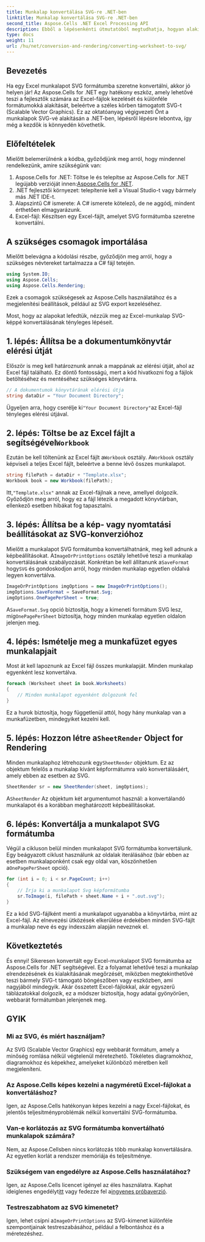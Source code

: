 ```yaml
---
title: Munkalap konvertálása SVG-re .NET-ben
linktitle: Munkalap konvertálása SVG-re .NET-ben
second_title: Aspose.Cells .NET Excel Processing API
description: Ebből a lépésenkénti útmutatóból megtudhatja, hogyan alakíthat át Excel-munkalapot SVG-be az Aspose.Cells for .NET használatával. Tökéletes azoknak a .NET-fejlesztőknek, akik az Excelt SVG formátumba szeretnék renderelni.
type: docs
weight: 11
url: /hu/net/conversion-and-rendering/converting-worksheet-to-svg/
---
```

## Bevezetés

Ha egy Excel munkalapot SVG formátumba szeretne konvertálni, akkor jó helyen jár! Az Aspose.Cells for .NET egy hatékony eszköz, amely lehetővé teszi a fejlesztők számára az Excel-fájlok kezelését és különféle formátumokká alakítását, beleértve a széles körben támogatott SVG-t (Scalable Vector Graphics). Ez az oktatóanyag végigvezeti Önt a munkalapok SVG-vé alakításán a .NET-ben, lépésről lépésre lebontva, így még a kezdők is könnyedén követhetik.

## Előfeltételek

Mielőtt belemerülnénk a kódba, győződjünk meg arról, hogy mindennel rendelkezünk, amire szükségünk van:

1.  Aspose.Cells for .NET: Töltse le és telepítse az Aspose.Cells for .NET legújabb verzióját innen:[Aspose.Cells for .NET](https://releases.aspose.com/cells/net/).
2. .NET fejlesztői környezet: telepítenie kell a Visual Studio-t vagy bármely más .NET IDE-t.
3. Alapszintű C# ismerete: A C# ismerete kötelező, de ne aggódj, mindent érthetően elmagyarázunk.
4. Excel-fájl: Készítsen egy Excel-fájlt, amelyet SVG formátumba szeretne konvertálni.

## A szükséges csomagok importálása

Mielőtt belevágna a kódolási részbe, győződjön meg arról, hogy a szükséges névtereket tartalmazza a C# fájl tetején.

```csharp
using System.IO;
using Aspose.Cells;
using Aspose.Cells.Rendering;
```

Ezek a csomagok szükségesek az Aspose.Cells használatához és a megjelenítési beállítások, például az SVG export kezeléséhez.

Most, hogy az alapokat lefedtük, nézzük meg az Excel-munkalap SVG-képpé konvertálásának tényleges lépéseit.

## 1. lépés: Állítsa be a dokumentumkönyvtár elérési útját

Először is meg kell határoznunk annak a mappának az elérési útját, ahol az Excel fájl található. Ez döntő fontosságú, mert a kód hivatkozni fog a fájlok betöltéséhez és mentéséhez szükséges könyvtárra.

```csharp
// A dokumentumok könyvtárának elérési útja
string dataDir = "Your Document Directory";
```

 Ügyeljen arra, hogy cserélje ki`"Your Document Directory"`az Excel-fájl tényleges elérési útjával.

##  2. lépés: Töltse be az Excel fájlt a segítségével`Workbook`

 Ezután be kell töltenünk az Excel fájlt a`Workbook` osztály. A`Workbook` osztály képviseli a teljes Excel fájlt, beleértve a benne lévő összes munkalapot.

```csharp
string filePath = dataDir + "Template.xlsx";
Workbook book = new Workbook(filePath);
```

 Itt,`"Template.xlsx"` annak az Excel-fájlnak a neve, amellyel dolgozik. Győződjön meg arról, hogy ez a fájl létezik a megadott könyvtárban, ellenkező esetben hibákat fog tapasztalni.

## 3. lépés: Állítsa be a kép- vagy nyomtatási beállításokat az SVG-konverzióhoz

 Mielőtt a munkalapot SVG formátumba konvertálhatnánk, meg kell adnunk a képbeállításokat. A`ImageOrPrintOptions` osztály lehetővé teszi a munkalap konvertálásának szabályozását. Konkrétan be kell állítanunk a`SaveFormat` hogy`SVG` és gondoskodjon arról, hogy minden munkalap egyetlen oldalvá legyen konvertálva.

```csharp
ImageOrPrintOptions imgOptions = new ImageOrPrintOptions();
imgOptions.SaveFormat = SaveFormat.Svg;
imgOptions.OnePagePerSheet = true;
```

 A`SaveFormat.Svg` opció biztosítja, hogy a kimeneti formátum SVG lesz, míg`OnePagePerSheet` biztosítja, hogy minden munkalap egyetlen oldalon jelenjen meg.

## 4. lépés: Ismételje meg a munkafüzet egyes munkalapjait

Most át kell lapoznunk az Excel fájl összes munkalapját. Minden munkalap egyenként lesz konvertálva.

```csharp
foreach (Worksheet sheet in book.Worksheets)
{
    // Minden munkalapot egyenként dolgozunk fel
}
```

Ez a hurok biztosítja, hogy függetlenül attól, hogy hány munkalap van a munkafüzetben, mindegyiket kezelni kell.

##  5. lépés: Hozzon létre a`SheetRender` Object for Rendering

 Minden munkalaphoz létrehozunk egy`SheetRender` objektum. Ez az objektum felelős a munkalap kívánt képformátumra való konvertálásáért, amely ebben az esetben az SVG.

```csharp
SheetRender sr = new SheetRender(sheet, imgOptions);
```

 A`SheetRender` Az objektum két argumentumot használ: a konvertálandó munkalapot és a korábban meghatározott képbeállításokat.

## 6. lépés: Konvertálja a munkalapot SVG formátumba

 Végül a cikluson belül minden munkalapot SVG formátumba konvertálunk. Egy beágyazott ciklust használunk az oldalak iterálásához (bár ebben az esetben munkalaponként csak egy oldal van, köszönhetően a`OnePagePerSheet` opció).

```csharp
for (int i = 0; i < sr.PageCount; i++)
{
    // Írja ki a munkalapot Svg képformátumba
    sr.ToImage(i, filePath + sheet.Name + i + ".out.svg");
}
```

Ez a kód SVG-fájlként menti a munkalapot ugyanabba a könyvtárba, mint az Excel-fájl. Az elnevezési ütközések elkerülése érdekében minden SVG-fájlt a munkalap neve és egy indexszám alapján neveznek el.

## Következtetés

És ennyi! Sikeresen konvertált egy Excel-munkalapot SVG formátumba az Aspose.Cells for .NET segítségével. Ez a folyamat lehetővé teszi a munkalap elrendezésének és kialakításának megőrzését, miközben megtekinthetővé teszi bármely SVG-t támogató böngészőben vagy eszközben, ami nagyjából mindegyik. Akár összetett Excel-fájlokkal, akár egyszerű táblázatokkal dolgozik, ez a módszer biztosítja, hogy adatai gyönyörűen, webbarát formátumban jelenjenek meg.

## GYIK

### Mi az SVG, és miért használjam?
Az SVG (Scalable Vector Graphics) egy webbarát formátum, amely a minőség romlása nélkül végtelenül méretezhető. Tökéletes diagramokhoz, diagramokhoz és képekhez, amelyeket különböző méretben kell megjeleníteni.

### Az Aspose.Cells képes kezelni a nagyméretű Excel-fájlokat a konvertáláshoz?
Igen, az Aspose.Cells hatékonyan képes kezelni a nagy Excel-fájlokat, és jelentős teljesítményproblémák nélkül konvertálni SVG-formátumba.

### Van-e korlátozás az SVG formátumba konvertálható munkalapok számára?
Nem, az Aspose.Cellsben nincs korlátozás több munkalap konvertálására. Az egyetlen korlát a rendszer memóriája és teljesítménye.

### Szükségem van engedélyre az Aspose.Cells használatához?
 Igen, az Aspose.Cells licencet igényel az éles használatra. Kaphat ideiglenes engedélyt[itt](https://purchase.aspose.com/temporary-license/) vagy fedezze fel a[ingyenes próbaverzió](https://releases.aspose.com/).

### Testreszabhatom az SVG kimenetet?
 Igen, lehet csípni a`ImageOrPrintOptions` az SVG-kimenet különféle szempontjainak testreszabásához, például a felbontáshoz és a méretezéshez.